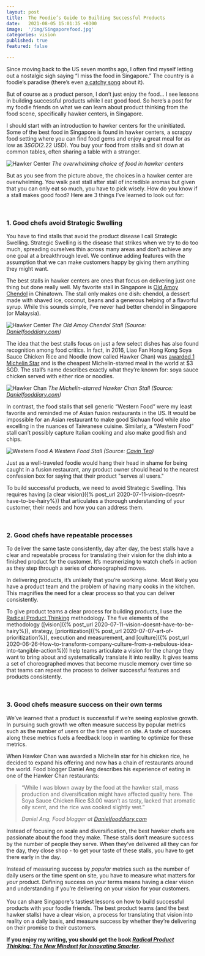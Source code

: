 ```yaml
---
layout: post
title:  The Foodie’s Guide to Building Successful Products
date:   2021-08-05 15:01:35 +0300
image:  '/img/Singaporefood.jpg'
categories: vision  
published: true
featured: false

---
```

Since moving back to the US seven months ago, I often find myself letting out a nostalgic sigh saying “I miss the food in Singapore.” The country is a foodie’s paradise (there’s even [a catchy song](https://youtu.be/sWRIITDrcak) about it).  

But of course as a product person, I don’t just enjoy the food… I see lessons in building successful products while I eat good food. So here’s a post for my foodie friends on what we can learn about product thinking from the food scene, specifically hawker centers, in Singapore.  

I should start with an introduction to hawker centers for the uninitiated. Some of the best food in Singapore is found in hawker centers, a scrappy food setting where you can find food gems and enjoy a great meal for as low as $3 SGD ($2.22 USD). You buy your food from stalls and sit down at common tables, often sharing a table with a stranger.  


![Hawker Center]({{site.baseurl}}/img/hawkercenter.png)
*The overwhelming choice of food in hawker centers*

But as you see from the picture above, the choices in a hawker center are overwhelming. You walk past stall after stall of incredible aromas but given that you can only eat so much, you have to pick wisely. How do you know if a stall makes good food? Here are 3 things I’ve learned to look out for:

<br>  

### 1. Good chefs avoid Strategic Swelling  
  


You have to find stalls that avoid the product disease I call Strategic Swelling. Strategic Swelling is the disease that strikes when we try to do too much, spreading ourselves thin across many areas and don’t achieve any one goal at a breakthrough level. We continue adding features with the assumption that we can make customers happy by giving them anything they might want.  

The best stalls in hawker centers are ones that focus on delivering just one thing but done really well. My favorite stall in Singapore is [Old Amoy Chendol](https://danielfooddiary.com/2019/02/23/chinatownfoodcentre/) in Chinatown. The stall only makes one dish: chendol, a dessert made with shaved ice, coconut, beans and a generous helping of a flavorful syrup. While this sounds simple, I’ve never had better chendol in Singapore (or Malaysia).  


![Hawker Center]({{site.baseurl}}/img/oldamoy.jpg)
*The Old Amoy Chendol Stall (Source: [Danielfooddiary.com](https://danielfooddiary.com/2019/02/23/chinatownfoodcentre/))*

The idea that the best stalls focus on just a few select dishes has also found recognition among food critics. In fact, in 2016, Liao Fan Hong Kong Soya Sauce Chicken Rice and Noodle (now called Hawker Chan) was [awarded 1 Michelin Star](http://danielfooddiary.com/2016/07/22/hongkongsoyasauce/) and is the cheapest Michelin-starred meal in the world at $3 SGD. The stall’s name describes exactly what they’re known for: soya sauce chicken served with either rice or noodles.  

![Hawker Chan]({{site.baseurl}}/img/hawkerchan.jpg)
*The Michelin-starred Hawker Chan Stall (Source: [Danielfooddiary.com](http://danielfooddiary.com/2016/07/22/hongkongsoyasauce/))*

In contrast, the food stalls that sell generic “Western Food” were my least favorite and reminded me of Asian fusion restaurants in the US. It would be impossible for an Asian restaurant to make good Sichuan food while also excelling in the nuances of Taiwanese cuisine. Similarly, a “Western Food” stall can’t possibly capture Italian cooking and also make good fish and chips.  


![Western Food]({{site.baseurl}}/img/westernfood.png)
*A Western Food Stall (Source: [Cavin Teo](https://cavinteo.blogspot.com/2015/10/tanglin-halt-western-food-chicken-chop.html))*

Just as a well-traveled foodie would hang their head in shame for being caught in a fusion restaurant, any product owner should head to the nearest confession box for saying that their product "serves all users."  

To build successful products, we need to avoid Strategic Swelling. This requires having [a clear vision]({% post_url 2020-07-11-vision-doesnt-have-to-be-hairy%}) that articulates a thorough understanding of your customer, their needs and how you can address them.

<br>

### 2. Good chefs have repeatable processes  

To deliver the same taste consistently, day after day, the best stalls have a clear and repeatable process for translating their vision for the dish into a finished product for the customer. It’s mesmerizing to watch chefs in action as they step through a series of choreographed moves.

In delivering products, it’s unlikely that you’re working alone. Most likely you have a product team and the problem of having many cooks in the kitchen. This magnifies the need for a clear process so that you can deliver consistently.

To give product teams a clear process for building products, I use the [Radical Product Thinking](https://www.amazon.com/Radical-Product-Thinking-Mindset-Innovating-ebook/dp/B08ZNV7SW4/ref=sr_1_1?crid=1UCBFCM40PSRP&dchild=1&keywords=radical+product+thinking&qid=1628212221&s=books&sprefix=radical+product+%2Cstripbooks%2C156&sr=1-1) methodology. The five elements of the methodology ([vision]({% post_url 2020-07-11-vision-doesnt-have-to-be-hairy%}), strategy, [prioritization]({% post_url 2020-07-07-art-of-prioritization%}), execution and measurement, and [culture]({% post_url 2020-06-26-How-to-transform-company-culture-from-a-nebulous-idea-into-tangible-action%})) help teams articulate a vision for the change they want to bring about and systematically translate it into reality. It gives teams a set of choreographed moves that become muscle memory over time so that teams can repeat the process to deliver successful features and products consistently.

<br>

### 3. Good chefs measure success on their own terms  

We’ve learned that a product is successful if we’re seeing explosive growth. In pursuing such growth we often measure success by popular metrics such as the number of users or the time spent on site. A taste of success along these metrics fuels a feedback loop in wanting to optimize for these metrics.  

When Hawker Chan was awarded a Michelin star for his chicken rice, he decided to expand his offering and now has a chain of restaurants around the world. Food blogger Daniel Ang describes his experience of eating in one of the Hawker Chan restaurants:   
>“While I was blown away by the food at the hawker stall, mass production and diversification might have affected quality here. The Soya Sauce Chicken Rice $3.00 wasn’t as tasty, lacked that aromatic oily scent, and the rice was cooked slightly wet.”  
>
> <cite> Daniel Ang, Food blogger at [Danielfooddiary.com](https://danielfooddiary.com/2017/02/25/hawkerchan/) </cite>

Instead of focusing on scale and diversification, the best hawker chefs are passionate about the food they make. These stalls don’t measure success by the number of people they serve. When they’ve delivered all they can for the day, they close shop - to get your taste of these stalls, you have to get there early in the day.  

Instead of measuring success by *popular* metrics such as the number of daily users or the time spent on site, you have to measure what matters for *your* product. Defining success on your terms means having a clear vision and understanding if you’re delivering on your vision for your customers.    
<br>
You can share Singapore's tastiest lessons on how to build successful products with your foodie friends. The best product teams (and the best hawker stalls) have a clear vision, a process for translating that vision into reality on a daily basis, and measure success by whether they’re delivering on their promise to their customers.  

**If you enjoy my writing, you should get the book [_Radical Product Thinking: The New Mindset for Innovating Smarter_](https://www.amazon.com/Radical-Product-Thinking-Mindset-Innovating-ebook/dp/B08ZNV7SW4/ref=sr_1_1?crid=1UCBFCM40PSRP&dchild=1&keywords=radical+product+thinking&qid=1628212221&s=books&sprefix=radical+product+%2Cstripbooks%2C156&sr=1-1).**





